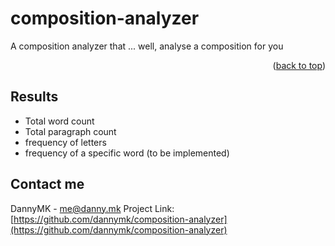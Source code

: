 <a name="readme-top"></a>

# composition-analyzer

A composition analyzer that ... well, analyse a composition for you




<p align="right">(<a href="#readme-top">back to top</a>)</p>

## Results

- Total word count
- Total paragraph count
- frequency of letters
- frequency of a specific word (to be implemented)

## Contact me
DannyMK - me@danny.mk
Project Link: [https://github.com/dannymk/composition-analyzer](https://github.com/dannymk/composition-analyzer)